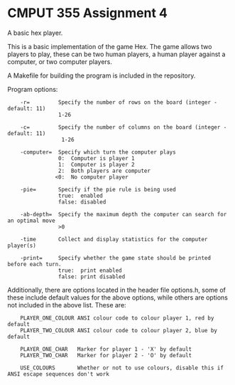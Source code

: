 # CMPUT 355 Assignment 4

A basic hex player.

This is a basic implementation of the game Hex. The game allows two players to play, 
these can be two human players, a human player against a computer, or two computer players.

A Makefile for building the program is included in the repository.

Program options:

        -r=         Specify the number of rows on the board (integer - default: 11)
                    1-26
              
        -c=         Specify the number of columns on the board (integer - default: 11)
                     1-26
              
        -computer=  Specify which turn the computer plays
                    0:  Computer is player 1
                    1:  Computer is player 2
                    2:  Both players are computer
                   <0:  No computer player
              
        -pie=       Specify if the pie rule is being used
                    true:  enabled
                    false: disabled
              
        -ab-depth=  Specify the maximum depth the computer can search for an optimal move
                    >0

        -time       Collect and display statistics for the computer player(s)
  
        -print=     Specify whether the game state should be printed before each turn.
                    true:  print enabled
                    false: print disabled
              
Additionally, there are options located in the header file options.h, some of these include 
default values for the above options, while others are options not included in the above list.
These are:

        PLAYER_ONE_COLOUR ANSI colour code to colour player 1, red by default
        PLAYER_TWO_COLOUR ANSI colour code to colour player 2, blue by default
  
        PLAYER_ONE_CHAR   Marker for player 1 - 'X' by default
        PLAYER_TWO_CHAR   Marker for player 2 - 'O' by default
  
        USE_COLOURS       Whether or not to use colours, disable this if ANSI escape sequences don't work
